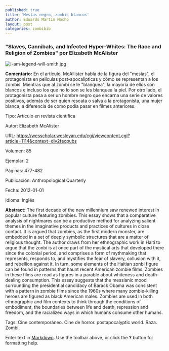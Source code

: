 ```yaml
---
published: true
title: 'Mesías negro, zombis blancos'
author: Eduardo Martín Macho
layout: post
categories: zombibib
---
```


### "Slaves, Cannibals, and Infected Hyper-Whites: The Race and Religion of Zombies" por Elizabeth McAlister

![i-am-legend-will-smith.jpg]({{site.baseurl}}/_posts/zombis/i-am-legend-will-smith.jpg)



**Comentario:**
En el artículo, McAllister habla de la figura del "mesías", el protagonista en películas post-apocalipticas y cómo se representan a los zombis. Mientras que al zombi se le "blanquea", la mayoría de ellos son blancos e incluso los que no lo son se les blanquea la piel. Por otro lado, el protagonista pasa a ser un hombre negro que encarna una serie de valores positivos, además de ser quien rescata o salva a la protagonista, una mujer blanca, a diferencia de como podía pasar en filmes anteriores.





Tipo: 	Artículo en revista científica

Autor: 	Elizabeth McAlister

URL: https://wesscholar.wesleyan.edu/cgi/viewcontent.cgi?article=1114&context=div2facpubs

Volumen: 	85

Ejemplar: 	2

Páginas: 	477-482

Publicación: 	Anthropological Quarterly

Fecha: 	2012-01-01

Idioma: Inglés


**Abstract:**
The first decade of the new millennium saw renewed interest in popular culture featuring zombies. This essay shows that a comparative analysis of nightmares can be a productive method for analyzing salient themes in the imaginative products and practices of cultures in close contact. It is argued that zombies, as the first modern monster, are embedded in a set of deeply symbolic structures that are a matter of religious thought. The author draws from her ethnographic work in Haiti to argue that the zonbi is at once part of the mystical arts that developed there since the colonial period, and comprises a form of mythmaking that represents, responds to, and mystifies the fear of slavery, collusion with it, and rebellion against it. In turn, some elements of the Haitian zonbi figure can be found in patterns that haunt recent American zombie films. Zombies in these films are read as figures in a parable about whiteness and death-dealing consumption. This essay suggests that the messianic mood surrounding the presidential candidacy of Barack Obama was consistent with a pattern in zombie films since the 1960s where many zombie-killing heroes are figured as black American males. Zombies are used in both ethnographic and film contexts to think through the conditions of embodiment, the boundaries between life and death, repression and freedom, and the racialized ways in which humans consume other humans.

Tags: Cine contemporáneo. Cine de horror. postapocalyptic world. Raza. Zombi. 

Enter text in [Markdown](http://daringfireball.net/projects/markdown/). Use the toolbar above, or click the **?** button for formatting help.
